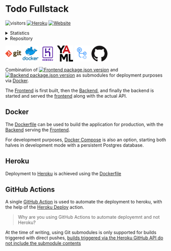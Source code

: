 [frontend]: ../../../Todo-Frontend
[backend]: ../../../Todo-Backend
[dockerfile]: ../Dockerfile

# Todo Fullstack

![visitors](https://visitor-badge.glitch.me/badge?page_id=RascalTwo.Todo-Fullstack)
[![Heroku](https://github.com/RascalTwo/Todo-Fullstack/actions/workflows/main.yml/badge.svg?event=workflow_dispatch)](https://r2-todo-fullstack.herokuapp.com)
[![Website](https://img.shields.io/website?url=https://r2-todo-fullstack.herokuapp.com/)](https://r2-todo-fullstack.herokuapp.com/)

<details>
  <summary>Statistics</summary>

  ![GitHub language count](https://img.shields.io/github/languages/count/RascalTwo/Todo-Fullstack)
  ![GitHub top language](https://img.shields.io/github/languages/top/RascalTwo/Todo-Fullstack)
  ![GitHub code size in bytes](https://img.shields.io/github/languages/code-size/RascalTwo/Todo-Fullstack)
  ![Lines of code](https://img.shields.io/tokei/lines/github/RascalTwo/Todo-Fullstack)
</details>

<details>
  <summary>Repository</summary>

  ![GitHub issues](https://img.shields.io/github/issues/RascalTwo/Todo-Fullstack)
  ![GitHub closed issues](https://img.shields.io/github/issues-closed/RascalTwo/Todo-Fullstack)
  ![GitHub pull requests](https://img.shields.io/github/issues-pr/RascalTwo/Todo-Fullstack)
  ![GitHub closed pull requests](https://img.shields.io/github/issues-pr-closed/RascalTwo/Todo-Fullstack)
  ![GitHub last commit](https://img.shields.io/github/last-commit/RascalTwo/Todo-Fullstack)
</details>

<code><img alt="Git" title="Git" src="https://raw.githubusercontent.com/github/explore/main/topics/git/git.png" width="50" /></code>
<code><a href="../Dockerfile"><img alt="Docker" title="Docker" src="https://raw.githubusercontent.com/github/explore/main/topics/docker/docker.png" width="50" /></a></code>
<code><img alt="Heroku" title="Heroku" src="https://raw.githubusercontent.com/github/explore/main/topics/heroku/heroku.png" width="50" /></code>
<code><img alt="YAML" title="YAML" src="https://raw.githubusercontent.com/github/explore/main/topics/yaml/yaml.png" width="50" /></code>
<code><a href="../.github/workflows/main.yml"><img alt="GitHub Actions" title="GitHub Actions" src="https://raw.githubusercontent.com/github/explore/main/topics/actions/actions.png" width="50" /></a></code>
<code><img alt="GitHub" title="GitHub" src="https://raw.githubusercontent.com/github/explore/main/topics/github/github.png" width="50" /></code>

Combination of [![Frontend package.json version](https://img.shields.io/github/package-json/v/RascalTwo/Todo-Frontend?label=Frontend)][frontend] and [![Backend package.json version](https://img.shields.io/github/package-json/v/RascalTwo/Todo-Backend?label=Backend)][backend] as submodules for deployment purposes via [Docker][dockerfile].

The [Frontend][frontend] is first built, then the [Backend][backend], and finally the backend is started and served the [frontend] along with the actual API.

## Docker

The [Dockerfile][dockerfile] can be used to build the application for production, with the [Backend][backend] serving the [Frontend][frontend].

For development purposes, [Docker Compose](./docker-compose.yml) is also an option, starting both halves in development mode with a persistent Postgres database.

## Heroku

Deployment to [Heroku](../heroku.yml) is achieved using the [Dockerfile][dockerfile]

## GitHub Actions

A single [GitHub Action](../.github/workflows/main.yml) is used to automate the deployment to heroku, with the help of the [Heroku Deploy](https://github.com/AkhileshNS/heroku-deploy) action.

> Why are you using GitHub Actions to automate deployemnt and not Heroku?

At the time of writing, using Git submodules is only supported for builds triggered with direct pushes, [builds triggered via the Heroku GitHub API do not include the submodule contents](https://devcenter.heroku.com/articles/github-integration#does-github-integration-work-with-git-submodules)
